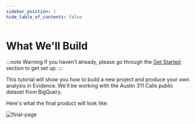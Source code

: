 ```yaml
---
sidebar_position: 1
hide_table_of_contents: false
---
```


# What We'll Build
:::note Warning 
If you haven't already, please go through the [Get Started](/getting-started/install-evidence) section to get set up.
:::

This tutorial will show you how to build a new project and produce your own analysis in Evidence. We'll be working with the Austin 311 Calls public dataset from BigQuery.

Here's what the final product will look like:

<div style={{textAlign: 'center'}}>

![final-page](/img/final-product.gif)

</div>